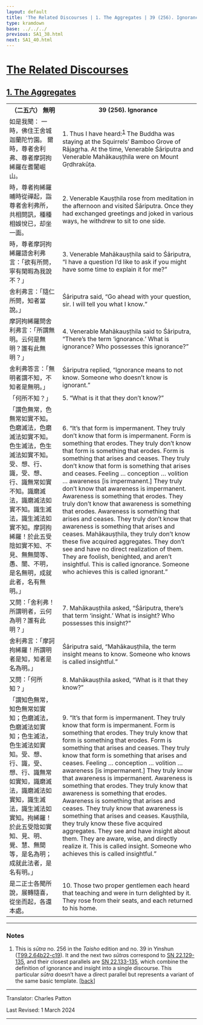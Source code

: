 ```yaml
---
layout: default
title: 'The Related Discourses | 1. The Aggregates | 39 (256). Ignorance'
type: kramdown
base: ../../../
previous: SA1_38.html
next: SA1_40.html
---
```


<h1><a href='../index.html'>The Related Discourses</a></h1>
<h2><a href='index.html'>1. The Aggregates</a></h2>

<table class="trans">
  <th class='ch'>（二五六） 無明</th>
  <th class='en'>39 (256). Ignorance</th>
  <tr>
    <td class="ch" title='t99.2.64b22'>如是我聞： 一時，佛住王舍城迦蘭陀竹園。 爾時，尊者舍利弗、尊者摩訶拘絺羅在耆闍崛山。</td>
    <td id='p1'>1. Thus I have heard:<sup id="ref1"><a href="#n1">1</a></sup> The Buddha was staying at the Squirrels’ Bamboo Grove of Rājagṛha. At the time, Venerable Śāriputra and Venerable Mahākauṣṭhila were on Mount Gṛdhrakūṭa.</td>
  </tr>
  <tr>
    <td class="ch" title='t99.2.64b24'>時，尊者拘絺羅晡時從禪起，詣尊者舍利弗所，共相問訊，種種相娛悅已，却坐一面。</td>
    <td id='p2'>2. Venerable Kauṣṭhila rose from meditation in the afternoon and visited Śāriputra. Once they had exchanged greetings and joked in various ways, he withdrew to sit to one side.</td>
  </tr>
  <tr>
    <td class="ch" title='t99.2.64b26'>時，尊者摩訶拘絺羅語舍利弗言：「欲有所問，寧有閑暇為我說不？」</td>
    <td id='p3'>3. Venerable Mahākauṣṭhila said to Śāriputra, “I have a question I’d like to ask if you might have some time to explain it for me?”</td>
  </tr>
  <tr>
    <td class="ch" title='t99.2.64b27'>舍利弗言：「隨仁所問，知者當說。」</td>
    <td>Śāriputra said, “Go ahead with your question, sir. I will tell you what I know.”</td>
  </tr>
  <tr>
    <td class="ch" title='t99.2.64b28'>摩訶拘絺羅問舍利弗言：「所謂無明。云何是無明？誰有此無明？」</td>
    <td id='p4'>4. Venerable Mahākauṣṭhila said to Śāriputra, “There’s the term ‘ignorance.’ What is ignorance? Who possesses this ignorance?”</td>
  </tr>
  <tr>
    <td class="ch" title='t99.2.64b29'>舍利弗答言：「無明者謂不知，不知者是無明。」</td>
    <td>Śāriputra replied, “Ignorance means to not know. Someone who doesn’t know is ignorant.”</td>
  </tr>
  <tr>
    <td class="ch" title='t99.2.64c1'>「何所不知？」</td>
    <td id='p5'>5. “What is it that they don’t know?”</td>
  </tr>
  <tr>
    <td class="ch" title='t99.2.64c2'>「謂色無常，色無常如實不知。色磨滅法，色磨滅法如實不知。色生滅法，色生滅法如實不知。受、想、行、識，受、想、行、識無常如實不知。識磨滅法，識磨滅法如實不知。識生滅法，識生滅法如實不知。摩訶拘絺羅！於此五受陰如實不知、不見、無無間等、愚、闇、不明，是名無明，成就此者，名有無明。」</td>
    <td id='p6'>6. “It’s that form is impermanent. They truly don’t know that form is impermanent. Form is something that erodes. They truly don’t know that form is something that erodes. Form is something that arises and ceases. They truly don’t know that form is something that arises and ceases. Feeling … conception … volition … awareness [is impermanent.] They truly don’t know that awareness is impermanent. Awareness is something that erodes. They truly don’t know that awareness is something that erodes. Awareness is something that arises and ceases. They truly don’t know that awareness is something that arises and ceases. Mahākauṣṭhila, they truly don’t know these five acquired aggregates. They don’t see and have no direct realization of them. They are foolish, benighted, and aren’t insightful. This is called ignorance. Someone who achieves this is called ignorant.”</td>
  </tr>
  <tr>
    <td class="ch" title='t99.2.64c8'>又問：「舍利弗！所謂明者，云何為明？誰有此明？」</td>
    <td id='p7'>7. Mahākauṣṭhila asked, “Śāriputra, there’s that term ‘insight.’ What is insight? Who possesses this insight?”</td>
  </tr>
  <tr>
    <td class="ch" title='t99.2.64c9'>舍利弗言：「摩訶拘絺羅！所謂明者是知，知者是名為明。」</td>
    <td>Śāriputra said, “Mahākauṣṭhila, the term insight means to know. Someone who knows is called insightful.”</td>
  </tr>
  <tr>
    <td class="ch" title='t99.2.64c11'>又問：「何所知？」</td>
    <td id='p8'>8. Mahākauṣṭhila asked, “What is it that they know?”</td>
  </tr>
  <tr>
    <td class="ch" title='t99.2.64c11'>「謂知色無常，知色無常如實知；色磨滅法，色磨滅法如實知；色生滅法，色生滅法如實知。受、想、行、識，受、想、行、識無常如實知，識磨滅法，識磨滅法如實知，識生滅法，識生滅法如實知。拘絺羅！於此五受陰如實知、見、明、覺、慧、無間等，是名為明；成就此法者，是名有明。」</td>
    <td id='p9'>9. “It’s that form is impermanent. They truly know that form is impermanent. Form is something that erodes. They truly know that form is something that erodes. Form is something that arises and ceases. They truly know that form is something that arises and ceases. Feeling … conception … volition … awareness [is impermanent.] They truly know that awareness is impermanent. Awareness is something that erodes. They truly know that awareness is something that erodes. Awareness is something that arises and ceases. They truly know that awareness is something that arises and ceases. Kauṣṭhila, they truly know these five acquired aggregates. They see and have insight about them. They are aware, wise, and directly realize it. This is called insight. Someone who achieves this is called insightful.”</td>
  </tr>
  <tr>
    <td class="ch" title='t99.2.64c17'>是二正士各聞所說，展轉隨喜，從坐而起，各還本處。</td>
    <td id='p10'>10. Those two proper gentlemen each heard that teaching and were in turn delighted by it. They rose from their seats, and each returned to his home.</td>
  </tr>
</table>

<hr/>

<h3 id="notes">Notes</h3>

<ol class="notes-list">
<li id="n1">This is <em>sūtra</em> no. 256 in the <cite>Taisho</cite> edition and no. 39 in Yinshun (<a href="https://cbetaonline.dila.edu.tw/zh/T02n0099_p0064b22" target="_blank">T99.2.64b22-c19</a>). It and the next two <em>sūtra</em>s correspond to <a href="https://suttacentral.net/sn22.129" target="_blank">SN 22.129-135</a>, and their closest parallels are <a href="https://suttacentral.net/sn22.133" target="_blank">SN 22.133-135</a>, which combine the definition of ignorance and insight into a single discourse. This particular <em>sūtra</em> doesn’t have a direct parallel but represents a variant of the same basic template. [<a href="#ref1">back</a>]</li>
</ol>
<hr/>

<p class="translator">Translator: Charles Patton</p>
<p class='revised'>Last Revised: 1 March 2024</p>

<hr/>